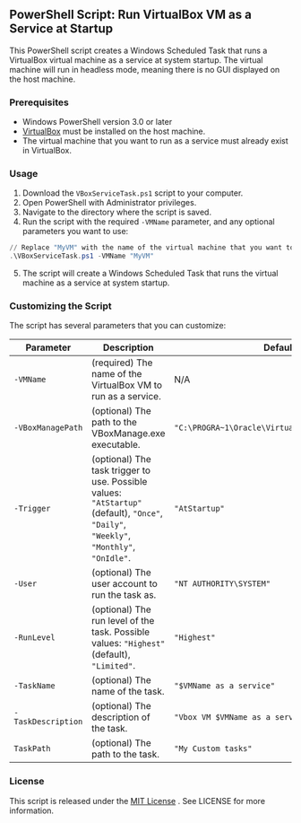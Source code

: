 ## PowerShell Script: Run VirtualBox VM as a Service at Startup

This PowerShell script creates a Windows Scheduled Task that runs a VirtualBox virtual machine as a service at system startup. The virtual machine will run in headless mode, meaning there is no GUI displayed on the host machine.

### Prerequisites

- Windows PowerShell version 3.0 or later
- [VirtualBox](https://www.virtualbox.org/wiki/Downloads)
 must be installed on the host machine.
- The virtual machine that you want to run as a service must already exist in VirtualBox.

### Usage

1. Download the `VBoxServiceTask.ps1` script to  your computer.
2. Open PowerShell with Administrator privileges.
3. Navigate to the directory where the script is saved.
4. Run the script with the required `-VMName` parameter, and any optional parameters you want to use:
```powershell
// Replace "MyVM" with the name of the virtual machine that you want to run as a service.
.\VBoxServiceTask.ps1 -VMName "MyVM"
```
5. The script will create a Windows Scheduled Task that runs the virtual machine as a service at system startup.

### Customizing the Script

The script has several parameters that you can customize:

| Parameter	| Description	| Default|
| --------- | ----------- | ------ |
|`-VMName`|	(required) The name of the VirtualBox VM to run as a service.	| N/A |
| `-VBoxManagePath` |	(optional) The path to the VBoxManage.exe executable.	| `"C:\PROGRA~1\Oracle\VirtualBox\VBoxManage.exe"` |
| `-Trigger` |	(optional) The task trigger to use. Possible values: `"AtStartup"` (default), `"Once"`, `"Daily"`, `"Weekly"`, `"Monthly"`, `"OnIdle"`. |	`"AtStartup"` |
| `-User` |	(optional) The user account to run the task as. |	`"NT AUTHORITY\SYSTEM"` |
| `-RunLevel` |	(optional) The run level of the task. Possible values: `"Highest"` (default), `"Limited"`.	|`"Highest"` |
| `-TaskName` |	(optional) The name of the task. |	`"$VMName as a service"` |
| `-TaskDescription` |	(optional) The description of the task. |	`"Vbox VM $VMName as a service at startup"` |
| `TaskPath` |	(optional) The path to the task. |	`"My Custom tasks"` |



### License
This script is released under the [MIT License](./LICENSE)
. See LICENSE for more information.
